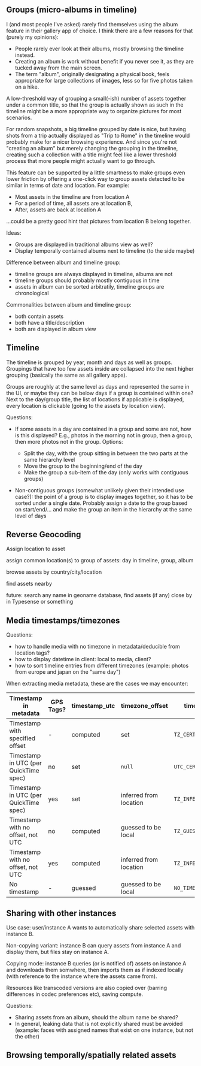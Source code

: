 ## Groups (micro-albums in timeline)

I (and most people I've asked) rarely find themselves using the album feature in
their gallery app of choice. I think there are a few reasons for that (purely my opinions):

 - People rarely ever look at their albums, mostly browsing the timeline instead.
 - Creating an album is work without benefit if you never see it, as they are tucked away from the main screen.
 - The term "album", originally designating a physical book, feels appropriate for large collections of images,
 less so for five photos taken on a hike.

A low-threshold way of grouping a small(-ish) number of assets together under a common title,
so that the group is actually shown as such in the timeline
might be a more appropriate way to organize pictures for most scenarios.

For random snapshots, a big timeline grouped by date is nice,
but having shots from a trip actually displayed as "Trip to Rome" in the timeline
would probably make for a nicer browsing experience.
And since you're not "creating an album" but merely changing the grouping in the timeline,
creating such a collection with a title might feel like a lower threshold
process that more people might actually want to go through.

This feature can be supported by a little smartness to make groups even lower friction
by offering a one-click way to group assets detected to be similar in terms of date and location.
For example: 

 - Most assets in the timeline are from location A
 - For a period of time, all assets are at location B,
 - After, assets are back at location A

...could be a pretty good hint that pictures from location B belong together.

Ideas: 

 - Groups are displayed in traditional albums view as well?
 - Display temporally contained albums next to timeline (to the side maybe)

Difference between album and timeline group:
 - timeline groups are always displayed in timeline, albums are not
 - timeline groups should probably mostly contiguous in time
 - assets in album can be sorted arbitratily, timeline groups are chronological

Commonalities between album and timeline group:
 - both contain assets
 - both have a title/description
 - both are displayed in album view

## Timeline

The timeline is grouped by year, month and days as well as groups.
Groupings that have too few assets inside are collapsed into the next higher grouping
(basically the same as all gallery apps).

Groups are roughly at the same level as days and represented the same in the UI,
or maybe they can be below days if a group is contained within one?
Next to the day/group title, the list of locations if applicable is displayed,
every location is clickable (going to the assets by location view).

Questions:
 
 - If some assets in a day are contained in a group and some are not, 
 how is this displayed? E.g., photos in the morning not in group,
 then a group, then more photos not in the group. Options: 

   - Split the day, with the group sitting in between the two parts at the 
   same hierarchy level
   - Move the group to the beginning/end of the day
   - Make the group a sub-item of the day (only works with contiguous groups)
 
 - Non-contiguous groups (somewhat unlikely given their intended use case?):
 the point of a group is to display images together, so it has to be sorted
 under a single date. Probably assign a date to the group based on start/end/... 
 and make the group an item in the hierarchy at the same level of days


## Reverse Geocoding

Assign location to asset

assign common location(s) to group of assets: day in timeline, group, album

browse assets by country/city/location

find assets nearby

future: search any name in geoname database, find assets (if any) close by in Typesense or something

## Media timestamps/timezones

Questions:
 
 - how to handle media with no timezone in metadata/deducible from location tags?
 - how to display datetime in client: local to media, client?
 - how to sort timeline entries from different timezones (example: photos from europe and japan on the "same day")

When extracting media metadata, these are the cases we may encounter:

| Timestamp in metadata                 | GPS Tags? | timestamp_utc | timezone_offset                 | timezone_info          |
|---------------------------------------|-----------|---------------|---------------------------------|------------------------|
| Timestamp with specified offset       | -         | computed      | set                             | `TZ_CERTAIN`           |
| Timestamp in UTC (per QuickTime spec) | no        | set           | `null`                          | `UTC_CERTAIN`          |
| Timestamp in UTC (per QuickTime spec) | yes       | set           | inferred from location          | `TZ_INFERRED_LOCATION` |
| Timestamp with no offset, not UTC     | no        | computed      | guessed to be local             | `TZ_GUESSED_LOCAL`     |
| Timestamp with no offset, not UTC     | yes       | computed      | inferred from location          | `TZ_INFERRED_LOCATION` |
| No timestamp                          | -         | guessed       | guessed to be local             | `NO_TIMESTAMP`         |


## Sharing with other instances

Use case: user/instance A wants to automatically share selected assets with instance B.

Non-copying variant: instance B can query assets from instance A and display them, 
but files stay on instance A.

Copying mode: instance B queries (or is notified of) assets on instance A
and downloads them somwhere, then imports them as if indexed locally
(with reference to the instance where the assets came from).

Resources like transcoded versions are also copied over (barring differences in codec preferences etc),
saving compute.

Questions: 

 - Sharing assets from an album, should the album name be shared?
 - In general, leaking data that is not explicitly shared must be avoided
 (example: faces with assigned names that exist on one instance, but not the other)

## Browsing temporally/spatially related assets
